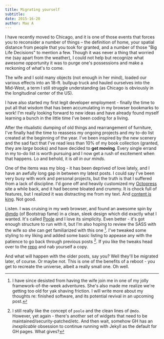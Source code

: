 ```yaml
---
title: Migrating yourself
subtitle: 
date: 2015-16-20
author: Max A
---
```


<section>

I have recently moved to Chicago, and it is one of those events that forces you to reconsider a number of things – the definition of home, your spatial distance from people that you took for granted, and a number of those "Big Life Decisions" to mention a few. Though it was never a thing that worried me (say apart from the weather), I could not help but recognize what awesome opportunity it was to purge one's possessions and make a reckoning of what's to come.

The wife and I sold many objects (not enough in her mind), loaded our various effects into an 18-ft. bullpup truck and hauled ourselves into the Mid-West, a term I still struggle understanding (as Chicago is obviously in the longitudinal center of the US).

I have also started my first legit developer employment - finally the time to put all that wisdom that has been accumulating in my browser bookmarks to work! I'm really looking forward to new ideas and have already found myself learning a bunch in the little time I've been coding for a living.

After the ritualistic dumping of old things and rearrangement of furniture, I've finally had the time to reassess my ongoing projects and my to-do list created at the beginning of the year. I've been inspired by the new scenery and the sad fact that I've read less than 10% of my book collection (granted, they are *large* books) and have decided to **get moving**. Every single errand in my to-do list is worth pursuing and I now get a rush of excitement when that happens. Lo and behold, it is *all in our minds*.

One of the items was my blog - it has been deprived of love lately, and I have an awfully long gap in between my latest posts. I could say I've been very busy with work and personal projects, but the truth is that I suffered from a lack of discipline. I'd gone off and heavily customized my [Octopress](https://github.com/imathis/octopress) site a while back, and it had become bloated and crummy. It is chock full of features, but I realized it was distracting me from my text. And [content is king](http://www.craigbailey.net/content-is-king-by-bill-gates/). Not good.

</section>

<section>

<span class="newthought">Listen.</span> I was cruising in my web browser, and found an awesome spin by [@mdo](https://github.com/mdo) (of Bootstrap fame) in a clean, sleek design which did exactly what I wanted. It's called [Poole](http://demo.getpoole.com) and I love its simplicity. Even better - it's got enough structure to run with it, but I'm also hoping to review the SASS with the wife so she can get familiarized with this one [^wife]. I've tweaked some styling to my liking and added some basic listing to appease any with the patience to go back through previous posts [^poole]. If you like the tweaks head over to the [repo](https://github.com/maxArturo/maxarturo.github.io) and nab yourself a copy.

[^wife]:
    I have since desisted from having the wife join me in one of my jolly framework-of-the-week adventures. She's also made me realize we're getting too old for yak shaving friction. I will write more about my thoughts re: finished software, and its potential revival in an upcoming post.

[^poole]:
    I still really like the concept of `poole` and the clean lines of `@mdo`. However, yet again - there's another set of widgets that need to be maintained/security-patched/etc. And then wait, somehow GH has an *inexplicable* obsession to continue running with Jekyll as the default for GH pages. What gives?

And what will happen with the older posts, say you? Well they'll be migrated later, of course. Or maybe not. This is one of the benefits of a reboot - you get to recreate the universe, albeit a really small one. Oh well.

</section>
